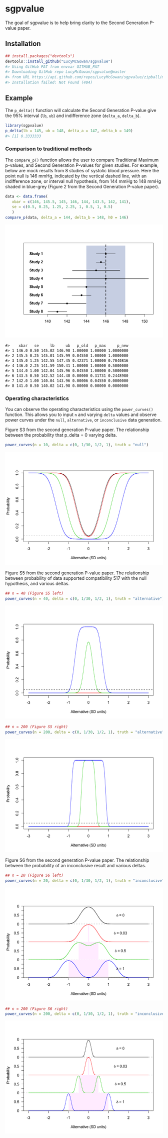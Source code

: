 <!-- README.md is generated from README.Rmd. Please edit that file -->
sgpvalue
========

The goal of sgpvalue is to help bring clarity to the Second Generation P-value paper.

Installation
------------

``` r
## install.packages("devtools")
devtools::install_github("LucyMcGowan/sgpvalue")
#> Using GitHub PAT from envvar GITHUB_PAT
#> Downloading GitHub repo LucyMcGowan/sgpvalue@master
#> from URL https://api.github.com/repos/LucyMcGowan/sgpvalue/zipball/master
#> Installation failed: Not Found (404)
```

Example
-------

The `p_delta()` function will calculate the Second Generation P-value give the 95% interval (`lb`, `ub`) and indifference zone (`delta_a`, `delta_b`).

``` r
library(sgpvalue)
p_delta(lb = 145, ub = 148, delta_a = 147, delta_b = 149)
#> [1] 0.3333333
```

### Comparison to traditional methods

The `compare_p()` function allows the user to compare Traditional Maximum p-values, and Second Generation P-values for given studies. For example, below are mock results from 8 studies of systolic blood pressure. Here the point null is 146 mmHg, indicated by the vertical dashed line, with an indifference zone, or interval null hypothesis, from 144 mmHg to 148 mmHg shaded in blue-grey (Figure 2 from the Second Generation P-value paper).

``` r
data <- data.frame(
   xbar = c(146, 145.5, 145, 146, 144, 143.5, 142, 141),
   se = c(0.5, 0.25, 1.25, 2.25, 1, 0.5, 1, 0.5)
   )
compare_p(data, delta_a = 144, delta_b = 148, h0 = 146)
```

![](README-fig_2-1.png)

    #>    xbar   se     lb     ub   p_old   p_max     p_new
    #> 1 146.0 0.50 145.02 146.98 1.00000 1.00000 1.0000000
    #> 2 145.5 0.25 145.01 145.99 0.04550 1.00000 1.0000000
    #> 3 145.0 1.25 142.55 147.45 0.42371 1.00000 0.7040816
    #> 4 146.0 2.25 141.59 150.41 1.00000 1.00000 0.5000000
    #> 5 144.0 1.00 142.04 145.96 0.04550 1.00000 0.5000000
    #> 6 143.5 0.50 142.52 144.48 0.00000 0.31731 0.2448980
    #> 7 142.0 1.00 140.04 143.96 0.00006 0.04550 0.0000000
    #> 8 141.0 0.50 140.02 141.98 0.00000 0.00000 0.0000000

### Operating characteristics

You can observe the operating characteristics using the `power_curves()` function. This allows you to input `n` and varying `delta` values and observe power curves under the `null`, `alternative`, or `inconclusive` data generation.

Figure S3 from the second generation P-value paper. The relationship between the probability that p\_delta = 0 varying delta.

``` r
power_curves(n = 10, delta = c(0, 1/30, 1/2, 1), truth = "null")
```

![](README-fig_s3-1.png)

Figure S5 from the second generation P-value paper. The relationship between probability of data supported compatibility 517 with the null hypothesis, and various deltas.

``` r
## n = 40 (Figure S5 left)
power_curves(n = 40, delta = c(0, 1/30, 1/2, 1), truth = "alternative")
```

![](README-fig_s5-1.png)

``` r
## n = 200 (Figure S5 right)
power_curves(n = 200, delta = c(0, 1/30, 1/2, 1), truth = "alternative")
```

![](README-fig_s5-2.png)

Figure S6 from the second generation P-value paper. The relationship between the probability of an inconclusive result and various deltas.

``` r
## n = 20 (Figure S6 left)
power_curves(n = 20, delta = c(0, 1/30, 1/2, 1), truth = "inconclusive")
```

![](README-fig_s6-1.png)

``` r
## n = 200 (Figure S6 right)
power_curves(n = 200, delta = c(0, 1/30, 1/2, 1), truth = "inconclusive")
```

![](README-fig_s6-2.png)
